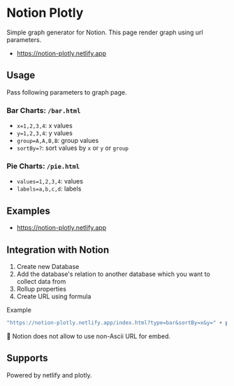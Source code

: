 # Notion Plotly

Simple graph generator for Notion.
This page render graph using url parameters.

- <https://notion-plotly.netlify.app>

## Usage

Pass following parameters to graph page.

### Bar Charts: `/bar.html`

- `x=1,2,3,4`: x values
- `y=1,2,3,4`: y values
- `group=A,A,B,B`: group values
- `sortBy=?`: sort values by `x` or `y` or `group`

### Pie Charts: `/pie.html`

- `values=1,2,3,4`: values
- `labels=a,b,c,d`: labels

## Examples

- <https://notion-plotly.netlify.app>

## Integration with Notion

1. Create new Database
2. Add the database's relation to another database which you want to collect data from
3. Rollup properties
4. Create URL using formula

Example
   
```js
"https://notion-plotly.netlify.app/index.html?type=bar&sortBy=x&y=" + prop("Value") + "&x=" + replaceAll(replaceAll(replaceAll(prop("Date"), "年", "/"), "月", "/"), "日", "") + "&group=" + prop("Company")
```

:memo: Notion does not allow to use non-Ascii URL for embed.

## Supports

Powered by netlify and plotly.
